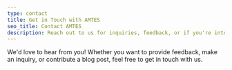 ```yaml
---
type: contact
title: Get in Touch with AMTES
seo_title: Contact AMTES
description: Reach out to us for inquiries, feedback, or if you're interested in writing a blog post for the AMTES blog.
---
```


We'd love to hear from you! Whether you want to provide feedback, make an inquiry, or contribute a blog post, feel free to get in touch with us.

